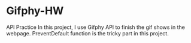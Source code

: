 # Gifphy-HW
API Practice
In this project, I use Gifphy API to finish the gif shows in the webpage. PreventDefault function is the tricky part in this project.
